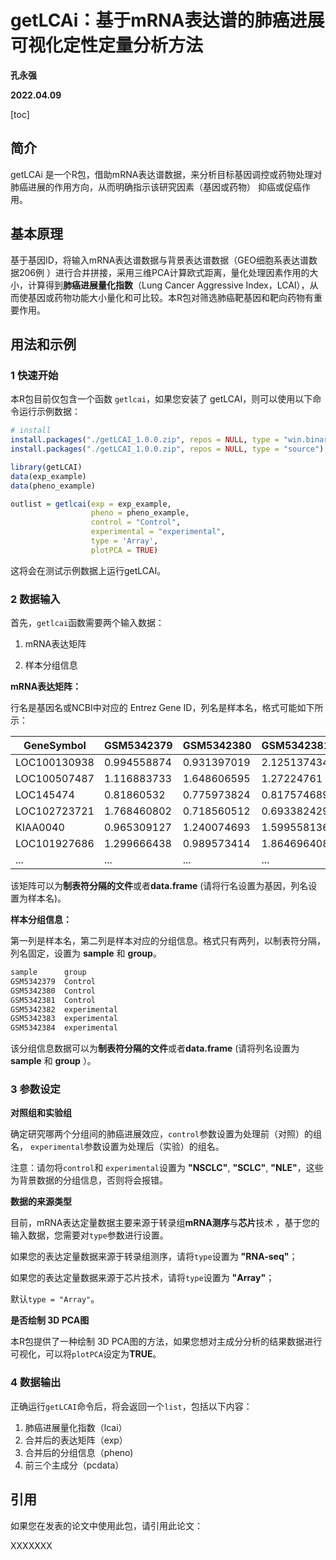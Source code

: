 # getLCAi：基于mRNA表达谱的肺癌进展可视化定性定量分析方法

**孔永强**

**2022.04.09**

[toc]

<div style="page-break-after: always;"></div>

## 简介

getLCAi 是一个R包，借助mRNA表达谱数据，来分析目标基因调控或药物处理对肺癌进展的作用方向，从而明确指示该研究因素（基因或药物） 抑癌或促癌作用。



## 基本原理

基于基因ID，将输入mRNA表达谱数据与背景表达谱数据（GEO细胞系表达谱数据206例 ）进行合并拼接，采用三维PCA计算欧式距离，量化处理因素作用的大小，计算得到**肺癌进展量化指数**（Lung Cancer Aggressive Index，LCAI），从而使基因或药物功能大小量化和可比较。本R包对筛选肺癌靶基因和靶向药物有重要作用。



## 用法和示例



### 1 快速开始

本R包目前仅包含一个函数 `getlcai`，如果您安装了 getLCAI，则可以使用以下命令运行示例数据：

```R
# install
install.packages("./getLCAI_1.0.0.zip", repos = NULL, type = "win.binary")  # Windows
install.packages("./getLCAI_1.0.0.zip", repos = NULL, type = "source")      # Linux

library(getLCAI)
data(exp_example)
data(pheno_example)

outlist = getlcai(exp = exp_example,
                  pheno = pheno_example,
                  control = "Control",
                  experimental = "experimental",
                  type = 'Array',
                  plotPCA = TRUE)

```

这将会在测试示例数据上运行getLCAI。



### 2 数据输入

首先，`getlcai`函数需要两个输入数据：

1. mRNA表达矩阵

2. 样本分组信息



**mRNA表达矩阵：** 

行名是基因名或NCBI中对应的 Entrez Gene ID，列名是样本名，格式可能如下所示：

| GeneSymbol   | GSM5342379  | GSM5342380  | GSM5342381  | GSM5342382  | GSM5342383  | ...  |
| ------------ | ----------- | ----------- | ----------- | ----------- | ----------- | ---- |
| LOC100130938 | 0.994558874 | 0.931397019 | 2.125137434 | 1.767203536 | 0.941941061 | ...  |
| LOC100507487 | 1.116883733 | 1.648606595 | 1.27224761  | 1.081941137 | 1.478542392 | ...  |
| LOC145474    | 0.81860532  | 0.775973824 | 0.817574689 | 0.796898111 | 0.924279372 | ...  |
| LOC102723721 | 1.768460802 | 0.718560512 | 0.693382429 | 0.695313642 | 2.204265267 | ...  |
| KIAA0040     | 0.965309127 | 1.240074693 | 1.599558136 | 1.809424488 | 2.959996653 | ...  |
| LOC101927686 | 1.299666438 | 0.989573414 | 1.864696408 | 1.562472787 | 2.188632799 | ...  |
| ...          | ...         | ...         | ...         | ...         | ...         | ...  |

该矩阵可以为**制表符分隔的文件**或者**data.frame** (请将行名设置为基因，列名设置为样本名)。



**样本分组信息：**

第一列是样本名，第二列是样本对应的分组信息。格式只有两列，以制表符分隔，列名固定，设置为 **sample** 和 **group**。

```R
sample		group
GSM5342379	Control
GSM5342380	Control
GSM5342381	Control
GSM5342382	experimental
GSM5342383	experimental
GSM5342384	experimental

```

该分组信息数据可以为**制表符分隔的文件**或者**data.frame** (请将列名设置为 **sample** 和 **group** ）。



### 3 参数设定

**对照组和实验组**

确定研究哪两个分组间的肺癌进展效应，`control`参数设置为处理前（对照）的组名， `experimental`参数设置为处理后（实验）的组名。

注意：请勿将`control`和 `experimental`设置为 **"NSCLC"**, **"SCLC"**, **"NLE"**，这些为背景数据的分组信息，否则将会报错。



**数据的来源类型**

目前，mRNA表达定量数据主要来源于转录组**mRNA测序**与**芯片**技术 ，基于您的输入数据，您需要对`type`参数进行设置。

如果您的表达定量数据来源于转录组测序，请将`type`设置为 **"RNA-seq"**；

如果您的表达定量数据来源于芯片技术，请将`type`设置为 **"Array"**；

默认`type = "Array"`。



**是否绘制 3D PCA图**

本R包提供了一种绘制 3D PCA图的方法，如果您想对主成分分析的结果数据进行可视化，可以将`plotPCA`设定为**TRUE**。



### 4 数据输出

正确运行`getLCAI`命令后，将会返回一个`list`，包括以下内容：

1. 肺癌进展量化指数（lcai）
2. 合并后的表达矩阵（exp）
3. 合并后的分组信息（pheno)
4. 前三个主成分（pcdata）





## 引用

如果您在发表的论文中使用此包，请引用此论文：

XXXXXXX

